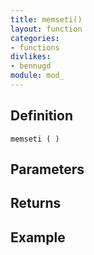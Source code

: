 ```yaml
---
title: memseti()
layout: function
categories:
- functions
divlikes:
- bennugd
module: mod_
---
```


## Definition

    memseti ( )

## Parameters

## Returns

## Example
